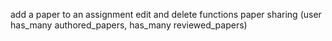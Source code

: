 add a paper to an assignment
edit and delete functions
paper sharing (user has_many authored_papers, has_many reviewed_papers)
